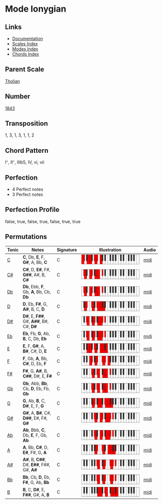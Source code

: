 # Mode Ionygian

## Links

- [Documentation](README.md)
- [Scales Index](Scales.md)
- [Modes Index](Modes.md)
- [Chords Index](Chords.md)

## Parent Scale

[Tholian](ScaleTholian.md)

## Number

[1843](https://ianring.com/musictheory/scales/1843)

## Transposition

1, 3, 1, 3, 1, 1, 2

## Chord Pattern

I⁺, II⁺, IIIb5, IV, vi, vii

## Perfection

- 4 Perfect notes
- 3 Perfect notes

## Perfection Profile

false, true, false, true, false, true, true

## Permutations

| Tonic | Notes | Signature | Illustration | Audio |
|-------|-------|-----------|--------------|-------|
| [C](ModeCNaturalIonygian.md) | **C**, Db, **E**, F, **G#**, A, Bb, **C** | C | ![CNaturalIonygian](ModeCNaturalIonygian.png) | [midi](https://github.com/edipermadi/music/blob/main/docs/ModeCNaturalIonygian.mid?raw=true) |
| [C#](ModeCSharpIonygian.md) | **C#**, D, **E#**, F#, **G##**, A#, B, **C#** | C | ![CSharpIonygian](ModeCSharpIonygian.png) | [midi](https://github.com/edipermadi/music/blob/main/docs/ModeCSharpIonygian.mid?raw=true) |
| [Db](ModeDFlatIonygian.md) | **Db**, Ebb, **F**, Gb, **A**, Bb, Cb, **Db** | C | ![DFlatIonygian](ModeDFlatIonygian.png) | [midi](https://github.com/edipermadi/music/blob/main/docs/ModeDFlatIonygian.mid?raw=true) |
| [D](ModeDNaturalIonygian.md) | **D**, Eb, **F#**, G, **A#**, B, C, **D** | C | ![DNaturalIonygian](ModeDNaturalIonygian.png) | [midi](https://github.com/edipermadi/music/blob/main/docs/ModeDNaturalIonygian.mid?raw=true) |
| [D#](ModeDSharpIonygian.md) | **D#**, E, **F##**, G#, **A##**, B#, C#, **D#** | C | ![DSharpIonygian](ModeDSharpIonygian.png) | [midi](https://github.com/edipermadi/music/blob/main/docs/ModeDSharpIonygian.mid?raw=true) |
| [Eb](ModeEFlatIonygian.md) | **Eb**, Fb, **G**, Ab, **B**, C, Db, **Eb** | C | ![EFlatIonygian](ModeEFlatIonygian.png) | [midi](https://github.com/edipermadi/music/blob/main/docs/ModeEFlatIonygian.mid?raw=true) |
| [E](ModeENaturalIonygian.md) | **E**, F, **G#**, A, **B#**, C#, D, **E** | C | ![ENaturalIonygian](ModeENaturalIonygian.png) | [midi](https://github.com/edipermadi/music/blob/main/docs/ModeENaturalIonygian.mid?raw=true) |
| [F](ModeFNaturalIonygian.md) | **F**, Gb, **A**, Bb, **C#**, D, Eb, **F** | C | ![FNaturalIonygian](ModeFNaturalIonygian.png) | [midi](https://github.com/edipermadi/music/blob/main/docs/ModeFNaturalIonygian.mid?raw=true) |
| [F#](ModeFSharpIonygian.md) | **F#**, G, **A#**, B, **C##**, D#, E, **F#** | C | ![FSharpIonygian](ModeFSharpIonygian.png) | [midi](https://github.com/edipermadi/music/blob/main/docs/ModeFSharpIonygian.mid?raw=true) |
| [Gb](ModeGFlatIonygian.md) | **Gb**, Abb, **Bb**, Cb, **D**, Eb, Fb, **Gb** | C | ![GFlatIonygian](ModeGFlatIonygian.png) | [midi](https://github.com/edipermadi/music/blob/main/docs/ModeGFlatIonygian.mid?raw=true) |
| [G](ModeGNaturalIonygian.md) | **G**, Ab, **B**, C, **D#**, E, F, **G** | C | ![GNaturalIonygian](ModeGNaturalIonygian.png) | [midi](https://github.com/edipermadi/music/blob/main/docs/ModeGNaturalIonygian.mid?raw=true) |
| [G#](ModeGSharpIonygian.md) | **G#**, A, **B#**, C#, **D##**, E#, F#, **G#** | C | ![GSharpIonygian](ModeGSharpIonygian.png) | [midi](https://github.com/edipermadi/music/blob/main/docs/ModeGSharpIonygian.mid?raw=true) |
| [Ab](ModeAFlatIonygian.md) | **Ab**, Bbb, **C**, Db, **E**, F, Gb, **Ab** | C | ![AFlatIonygian](ModeAFlatIonygian.png) | [midi](https://github.com/edipermadi/music/blob/main/docs/ModeAFlatIonygian.mid?raw=true) |
| [A](ModeANaturalIonygian.md) | **A**, Bb, **C#**, D, **E#**, F#, G, **A** | C | ![ANaturalIonygian](ModeANaturalIonygian.png) | [midi](https://github.com/edipermadi/music/blob/main/docs/ModeANaturalIonygian.mid?raw=true) |
| [A#](ModeASharpIonygian.md) | **A#**, B, **C##**, D#, **E##**, F##, G#, **A#** | C | ![ASharpIonygian](ModeASharpIonygian.png) | [midi](https://github.com/edipermadi/music/blob/main/docs/ModeASharpIonygian.mid?raw=true) |
| [Bb](ModeBFlatIonygian.md) | **Bb**, Cb, **D**, Eb, **F#**, G, Ab, **Bb** | C | ![BFlatIonygian](ModeBFlatIonygian.png) | [midi](https://github.com/edipermadi/music/blob/main/docs/ModeBFlatIonygian.mid?raw=true) |
| [B](ModeBNaturalIonygian.md) | **B**, C, **D#**, E, **F##**, G#, A, **B** | C | ![BNaturalIonygian](ModeBNaturalIonygian.png) | [midi](https://github.com/edipermadi/music/blob/main/docs/ModeBNaturalIonygian.mid?raw=true) |
